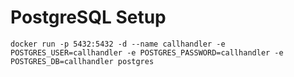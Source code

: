 # PostgreSQL Setup

`docker run -p 5432:5432 -d --name callhandler -e POSTGRES_USER=callhandler -e POSTGRES_PASSWORD=callhandler -e POSTGRES_DB=callhandler postgres`
